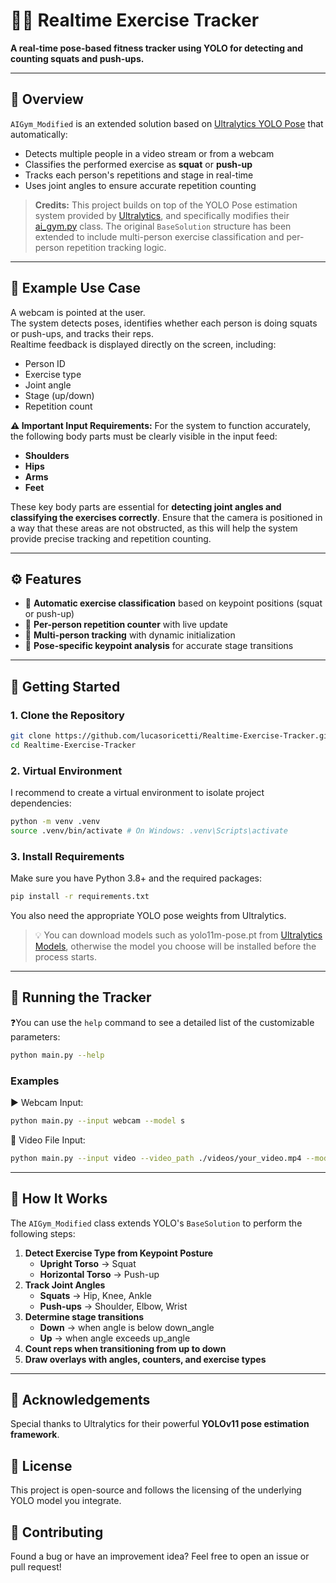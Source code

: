 # 🏋️‍♂️ Realtime Exercise Tracker

**A real-time pose-based fitness tracker using YOLO for detecting and counting squats and push-ups.**

---

## 📌 Overview

`AIGym_Modified` is an extended solution based on [Ultralytics YOLO Pose](https://docs.ultralytics.com/tasks/pose/) that automatically:

- Detects multiple people in a video stream or from a webcam
- Classifies the performed exercise as **squat** or **push-up**
- Tracks each person's repetitions and stage in real-time
- Uses joint angles to ensure accurate repetition counting

> **Credits:** This project builds on top of the YOLO Pose estimation system provided by [Ultralytics](https://github.com/ultralytics/ultralytics), 
and specifically modifies their [ai_gym.py](https://github.com/ultralytics/ultralytics/blob/main/ultralytics/solutions/ai_gym.py) class. 
The original `BaseSolution` structure has been extended to include multi-person exercise 
classification and per-person repetition tracking logic.

---

## 📸 Example Use Case

A webcam is pointed at the user.  
The system detects poses, identifies whether each person is doing squats or push-ups, and tracks their reps.  
Realtime feedback is displayed directly on the screen, including:
- Person ID
- Exercise type
- Joint angle
- Stage (up/down)
- Repetition count

**⚠️ Important Input Requirements:**
For the system to function accurately, the following body parts must be clearly visible in the input feed:
- **Shoulders**
- **Hips**
- **Arms**
- **Feet**

These key body parts are essential for **detecting joint angles and classifying the exercises correctly**. Ensure that the camera is positioned in a way that these areas are not obstructed, as this will help the system provide precise tracking and repetition counting.

---

## ⚙️ Features

- 🔄 **Automatic exercise classification** based on keypoint positions (squat or push-up)
- 🔢 **Per-person repetition counter** with live update
- 👥 **Multi-person tracking** with dynamic initialization
- 🎯 **Pose-specific keypoint analysis** for accurate stage transitions

---

## 🚀 Getting Started

### 1. Clone the Repository
```bash
git clone https://github.com/lucasoricetti/Realtime-Exercise-Tracker.git
cd Realtime-Exercise-Tracker
```

### 2. Virtual Environment
I recommend to create a virtual environment to isolate project dependencies:
```bash
python -m venv .venv
source .venv/bin/activate # On Windows: .venv\Scripts\activate
```

### 3. Install Requirements
Make sure you have Python 3.8+ and the required packages:
```bash
pip install -r requirements.txt
```
You also need the appropriate YOLO pose weights from Ultralytics.
> 💡 You can download models such as yolo11m-pose.pt from [Ultralytics Models](https://docs.ultralytics.com/models/yolo11/), 
otherwise the model you choose will be installed before the process starts.

---

## 🏃 Running the Tracker
❓You can use the `help` command to see a detailed list of the customizable parameters:
```bash
python main.py --help
```
### Examples
▶️ Webcam Input:
```bash
python main.py --input webcam --model s
```
📼 Video File Input:
```bash
python main.py --input video --video_path ./videos/your_video.mp4 --model l --save
```

---

## 🧠 How It Works
The `AIGym_Modified` class extends YOLO's `BaseSolution` to perform the following steps:
1. **Detect Exercise Type from Keypoint Posture**  
    - **Upright Torso** → Squat  
    - **Horizontal Torso** → Push-up
2. **Track Joint Angles**  
    - **Squats** → Hip, Knee, Ankle  
    - **Push-ups** → Shoulder, Elbow, Wrist
3. **Determine stage transitions**
    - **Down** → when angle is below down_angle
    - **Up** → when angle exceeds up_angle
4. **Count reps when transitioning from up to down**
5. **Draw overlays with angles, counters, and exercise types**

---

## 📎 Acknowledgements
Special thanks to Ultralytics for their powerful **YOLOv11 pose estimation framework**.

## 📜 License
This project is open-source and follows the licensing of the underlying YOLO model you integrate.

## 🤝 Contributing
Found a bug or have an improvement idea? Feel free to open an issue or pull request!
